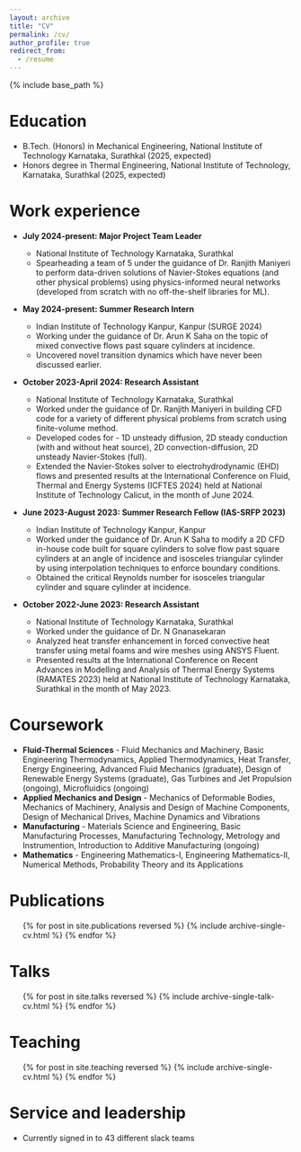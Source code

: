 ```yaml
---
layout: archive
title: "CV"
permalink: /cv/
author_profile: true
redirect_from:
  - /resume
---
```


{% include base_path %}

Education
======
* B.Tech. (Honors) in Mechanical Engineering, National Institute of Technology Karnataka, Surathkal (2025, expected)
* Honors degree in Thermal Engineering, National Institute of Technology, Karnataka, Surathkal (2025, expected)

Work experience
======
* **July 2024-present: Major Project Team Leader**
  * National Institute of Technology Karnataka, Surathkal
  * Spearheading a team of 5 under the guidance of Dr. Ranjith Maniyeri to perform data-driven solutions of Navier-Stokes equations (and other physical problems) using physics-informed neural networks (developed from scratch with no off-the-shelf libraries for ML).

* **May 2024-present: Summer Research Intern**
  * Indian Institute of Technology Kanpur, Kanpur (SURGE 2024)
  * Working under the guidance of Dr. Arun K Saha on the topic of mixed convective flows past square cylinders at incidence.
  * Uncovered novel transition dynamics which have never been discussed earlier.

* **October 2023-April 2024: Research Assistant**
  * National Institute of Technology Karnataka, Surathkal
  * Worked under the guidance of Dr. Ranjith Maniyeri in building CFD code for a variety of different physical problems from scratch using finite-volume method.
  * Developed codes for - 1D unsteady diffusion, 2D steady conduction (with and without heat source), 2D convection-diffusion, 2D unsteady Navier-Stokes (full).
  * Extended the Navier-Stokes solver to electrohydrodynamic (EHD) flows and presented results at the International Conference on Fluid, Thermal and Energy Systems (ICFTES 2024) held at National Institute of Technology Calicut, in the month of June 2024.

* **June 2023-August 2023: Summer Research Fellow (IAS-SRFP 2023)**
  * Indian Institute of Technology Kanpur, Kanpur
  * Worked under the guidance of Dr. Arun K Saha to modify a 2D CFD in-house code built for square cylinders to solve flow past square cylinders at an angle of incidence and isosceles triangular cylinder by using interpolation techniques to enforce boundary conditions.
  * Obtained the critical Reynolds number for isosceles triangular cylinder and square cylinder at incidence.
 
* **October 2022-June 2023: Research Assistant**
  * National Institute of Technology Karnataka, Surathkal
  * Worked under the guidance of Dr. N Gnanasekaran
  * Analyzed heat transfer enhancement in forced convective heat transfer using metal foams and wire meshes using ANSYS Fluent.
  * Presented results at the International Conference on Recent Advances in Modelling and Analysis of Thermal Energy Systems (RAMATES 2023) held at National Institute of Technology Karnataka, Surathkal in the month of May 2023. 
  
Coursework
======
* **Fluid-Thermal Sciences** - Fluid Mechanics and Machinery, Basic Engineering Thermodynamics, Applied Thermodynamics, Heat Transfer, Energy Engineering, Advanced Fluid Mechanics (graduate), Design of Renewable Energy Systems (graduate), Gas Turbines and Jet Propulsion (ongoing), Microfluidics (ongoing)
* **Applied Mechanics and Design** - Mechanics of Deformable Bodies, Mechanics of Machinery, Analysis and Design of Machine Components, Design of Mechanical Drives, Machine Dynamics and Vibrations
* **Manufacturing** - Materials Science and Engineering, Basic Manufacturing Processes, Manufacturing Technology, Metrology and Instrumention, Introduction to Additive Manufacturing (ongoing)
* **Mathematics** - Engineering Mathematics-I, Engineering Mathematics-II, Numerical Methods, Probability Theory and its Applications


Publications
======
  <ul>{% for post in site.publications reversed %}
    {% include archive-single-cv.html %}
  {% endfor %}</ul>
  
Talks
======
  <ul>{% for post in site.talks reversed %}
    {% include archive-single-talk-cv.html  %}
  {% endfor %}</ul>
  
Teaching
======
  <ul>{% for post in site.teaching reversed %}
    {% include archive-single-cv.html %}
  {% endfor %}</ul>
  
Service and leadership
======
* Currently signed in to 43 different slack teams

